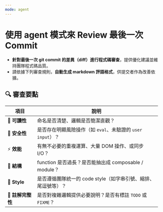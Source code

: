```yaml
---
mode: agent
---
```


# 使用 agent 模式來 Review 最後一次 Commit

- **針對最後一次 git commit 的差異（diff）進行程式碼審查**，提供優化建議並維持團隊程式碼品質。
- 請依據下列審查規則，**自動生成 markdown 評語格式**，供提交者作為改善依據。

## 🔍 審查要點

| 項目              | 說明                                                          |
| ----------------- | ------------------------------------------------------------- |
| 🧼 **可讀性**     | 命名是否清楚、邏輯是否簡潔直觀？                              |
| 🔐 **安全性**     | 是否存在明顯風險操作（如 `eval`、未驗證的 `user input`）？    |
| ⚡ **效能**       | 有無不必要的重複運算、大量 DOM 操作、或同步 I/O？             |
| 🧩 **結構**       | function 是否過長？是否能抽出成 composable / module？         |
| 🎨 **Style**      | 是否遵循團隊統一的 code style（如字串引號、縮排、尾逗號等）？ |
| 💬 **註解完整性** | 是否對複雜邏輯提供必要說明？是否有標註 `TODO` 或 `FIXME`？    |
